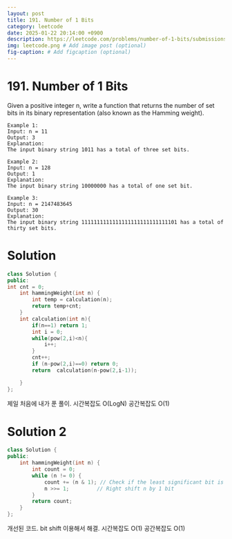 ```yaml
---
layout: post
title: 191. Number of 1 Bits
category: leetcode
date: 2025-01-22 20:14:00 +0900
description: https://leetcode.com/problems/number-of-1-bits/submissions/1516783855/
img: leetcode.png # Add image post (optional)
fig-caption: # Add figcaption (optional)
---
```



# 191. Number of 1 Bits

Given a positive integer n, write a function that returns the number of 
set bits
 in its binary representation (also known as the Hamming weight).

 
```
Example 1:
Input: n = 11
Output: 3
Explanation:
The input binary string 1011 has a total of three set bits.
```

```
Example 2:
Input: n = 128
Output: 1
Explanation:
The input binary string 10000000 has a total of one set bit.
```

```
Example 3:
Input: n = 2147483645
Output: 30
Explanation:
The input binary string 1111111111111111111111111111101 has a total of thirty set bits.
```

# Solution 
```cpp
class Solution {
public:
int cnt = 0;
    int hammingWeight(int n) {
        int temp = calculation(n);
        return temp+cnt;
    }
    int calculation(int n){
        if(n==1) return 1; 
        int i = 0;
        while(pow(2,i)<n){
            i++;
        }
        cnt++;
        if (n-pow(2,i)==0) return 0;
        return  calculation(n-pow(2,i-1));

    }
};
```

제일 처음에 내가 푼 풀이. 
시간복잡도 O(LogN)
공간복잡도 O(1)

# Solution 2
```cpp
class Solution {
public:
    int hammingWeight(int n) {
        int count = 0;
        while (n != 0) {
            count += (n & 1); // Check if the least significant bit is 1
            n >>= 1;         // Right shift n by 1 bit
        }
        return count;
    }
};
```

개선된 코드. bit shift 이용해서 해결. 
시간복잡도 O(1)
공간복잡도 O(1)